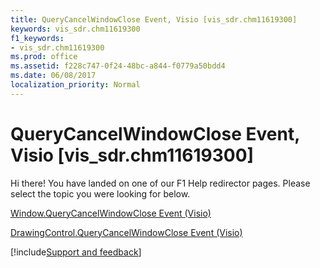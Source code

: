 ```yaml
---
title: QueryCancelWindowClose Event, Visio [vis_sdr.chm11619300]
keywords: vis_sdr.chm11619300
f1_keywords:
- vis_sdr.chm11619300
ms.prod: office
ms.assetid: f228c747-0f24-48bc-a844-f0779a50bdd4
ms.date: 06/08/2017
localization_priority: Normal
---
```



# QueryCancelWindowClose Event, Visio [vis_sdr.chm11619300]

Hi there! You have landed on one of our F1 Help redirector pages. Please select the topic you were looking for below.

[Window.QueryCancelWindowClose Event (Visio)](http://msdn.microsoft.com/library/42b2533a-7958-affc-c722-8b15a396908f%28Office.15%29.aspx)

[DrawingControl.QueryCancelWindowClose Event (Visio)](http://msdn.microsoft.com/library/31f05b80-d536-3188-92d0-f2750b79771d%28Office.15%29.aspx)

[!include[Support and feedback](~/includes/feedback-boilerplate.md)]